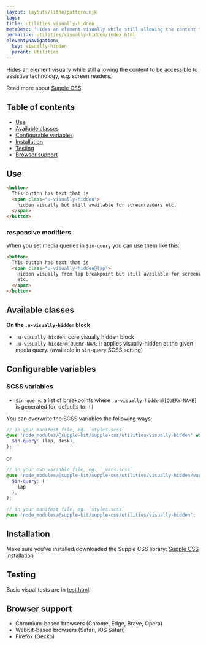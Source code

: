 ```yaml
---
layout: layouts/lithe/pattern.njk
tags:
title: utilities.visually-hidden
metaDesc: 'Hides an element visually while still allowing the content to be accessible to assistive technology.'
permalink: utilities/visually-hidden/index.html
eleventyNavigation:
  key: Visually-hidden
  parent: Utilities
---
```


Hides an element visually while still allowing the content to be accessible to assistive technology, e.g. screen readers.

Read more about [Supple CSS](https://github.com/supple-css/supple).

## Table of contents

- [Use](#use)
- [Available classes](#available-classes)
- [Configurable variables](#configurable-variables)
- [Installation](#installation)
- [Testing](#testing)
- [Browser support](#browser-support)

## Use

```html
<button>
  This button has text that is
  <span class="u-visually-hidden">
    hidden visually but still available for screenreaders etc.
  </span>
</button>
```

### responsive modifiers

When you set media queries in `$in-query` you can use them like this:

```html
<button>
  This button has text that is
  <span class="u-visually-hidden@lap">
    Hidden visually from lap breakpoint but still available for screenreaders
    etc.
  </span>
</button>
```

## Available classes

**On the `.u-visually-hidden` block**

- `.u-visually-hidden`: core visually hidden block
- `.u-visually-hidden@[QUERY-NAME]`: applies visually-hidden at the given media query. (available in `$in-query` SCSS setting)

## Configurable variables

### SCSS variables

- `$in-query`: a list of breakpoints where `.u-visually-hidden@[QUERY-NAME]` is generated for, defaults to: `()`

You can overwrite the SCSS variables the following ways:

```scss
// in your manifest file, eg. `styles.scss`
@use 'node_modules/@supple-kit/supple-css/utilities/visually-hidden' with (
  $in-query: (lap, desk),
);
```

or

```scss
// in your own variable file, eg. `_vars.scss`
@use 'node_modules/@supple-kit/supple-css/utilities/visually-hidden/variables' with (
  $in-query: (
    lap
  ),
);

// in your manifest file, eg. `styles.scss`
@use 'node_modules/@supple-kit/supple-css/utilities/visually-hidden';
```

## Installation

Make sure you've installed/downloaded the Supple CSS library: [Supple CSS installation](../../#installation)

## Testing

Basic visual tests are in [test.html](https://supple-kit.github.io/supple-css/utilities/visually-hidden/test.html).

## Browser support

- Chromium-based browsers (Chrome, Edge, Brave, Opera)
- WebKit-based browsers (Safari, iOS Safari)
- Firefox (Gecko)

